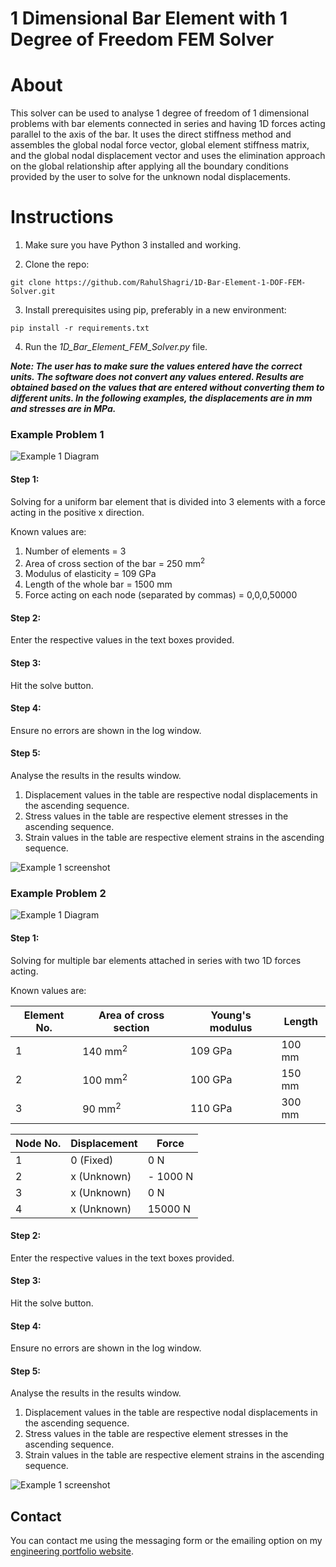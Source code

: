 # 1 Dimensional Bar Element with 1 Degree of Freedom FEM Solver

<H1>About</H1>

This solver can be used to analyse 1 degree of freedom of 1 dimensional problems with bar elements connected in series and having 1D forces acting parallel to the axis of the bar. It uses the direct stiffness method and assembles the global nodal force vector, global element stiffness matrix, and the global nodal displacement vector and uses the elimination approach on the global relationship after applying all the boundary conditions provided by the user to solve for the unknown nodal displacements.


<H1>Instructions</H1>
 
1. Make sure you have Python 3 installed and working.
   
2. Clone the repo:

```git clone https://github.com/RahulShagri/1D-Bar-Element-1-DOF-FEM-Solver.git```

3. Install prerequisites using pip, preferably in a new environment:

```pip install -r requirements.txt```

4. Run the <i>1D_Bar_Element_FEM_Solver.py</i> file.

<i><b>Note: The user has to make sure the values entered have the correct units. The software does not convert any values entered. Results are obtained based on the values that are entered without converting them to different units. In the following examples, the displacements are in mm and stresses are in MPa.</b></i>


<H3>Example Problem 1</H3>

![Example 1 Diagram](images/Example_1_diag.png)

<H4>Step 1:</H4>

Solving for a uniform bar element that is divided into 3 elements with a force acting in the positive x direction.

Known values are:
1. Number of elements = 3
2. Area of cross section of the bar = 250 mm<sup>2</sup>
3. Modulus of elasticity = 109 GPa
4. Length of the whole bar = 1500 mm
5. Force acting on each node (separated by commas) = 0,0,0,50000


<H4>Step 2:</H4>

Enter the respective values in the text boxes provided. 

<H4>Step 3:</H4>

Hit the solve button.

<H4>Step 4:</H4>

Ensure no errors are shown in the log window.

<H4>Step 5:</H4>

Analyse the results in the results window.

1. Displacement values in the table are respective nodal displacements in the ascending sequence.
2. Stress values in the table are respective element stresses in the ascending sequence.
3. Strain values in the table are respective element strains in the ascending sequence.


![Example 1 screenshot](images/Example_1.png)


<H3>Example Problem 2</H3>

![Example 1 Diagram](images/Example_2_diag.png)

<H4>Step 1:</H4>

Solving for multiple bar elements attached in series with two 1D forces acting.

Known values are:

| Element No. | Area of cross section | Young's modulus | Length |
| --- | ----------- | ----------- | ----------- |
| 1 | 140 mm<sup>2</sup> | 109 GPa | 100 mm |
| 2 | 100 mm<sup>2</sup> | 100 GPa | 150 mm |
| 3 | 90 mm<sup>2</sup> | 110 GPa | 300 mm |

| Node No. | Displacement | Force |
| --- | ----------- | ----------- 
| 1 | 0 (Fixed) | 0 N
| 2 | x (Unknown) | - 1000 N
| 3 | x (Unknown) | 0 N
| 4 | x (Unknown) | 15000 N

<H4>Step 2:</H4>

Enter the respective values in the text boxes provided. 

<H4>Step 3:</H4>

Hit the solve button.

<H4>Step 4:</H4>

Ensure no errors are shown in the log window.

<H4>Step 5:</H4>

Analyse the results in the results window.

1. Displacement values in the table are respective nodal displacements in the ascending sequence.
2. Stress values in the table are respective element stresses in the ascending sequence.
3. Strain values in the table are respective element strains in the ascending sequence.


![Example 1 screenshot](images/Example_2.png)


<H2>Contact</H2>

You can contact me using the messaging form or the emailing option on my [engineering portfolio website](https://rahulshagri.github.io/).